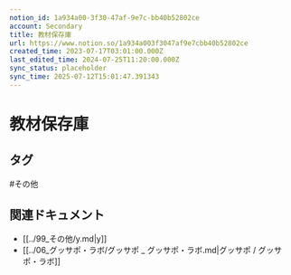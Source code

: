 ```yaml
---
notion_id: 1a934a00-3f30-47af-9e7c-bb40b52802ce
account: Secondary
title: 教材保存庫
url: https://www.notion.so/1a934a003f3047af9e7cbb40b52802ce
created_time: 2023-07-17T03:01:00.000Z
last_edited_time: 2024-07-25T11:20:00.000Z
sync_status: placeholder
sync_time: 2025-07-12T15:01:47.391343
---
```

# 教材保存庫


## タグ

#その他 

## 関連ドキュメント

- [[../99_その他/y.md|y]]
- [[../06_グッサポ・ラボ/グッサポ _ グッサポ・ラボ.md|グッサポ / グッサポ・ラボ]]
